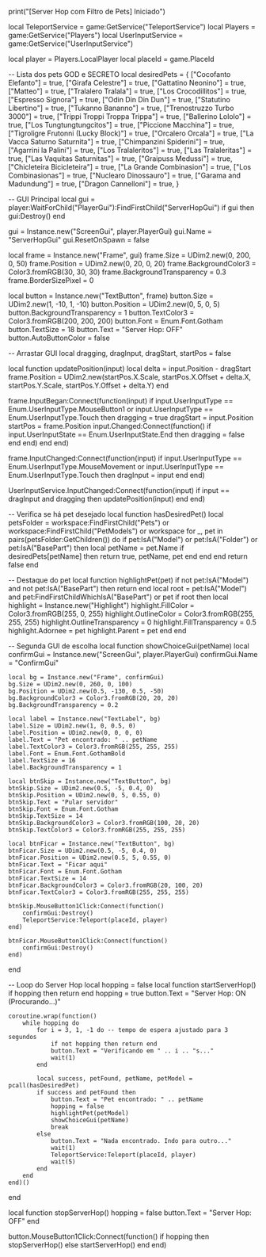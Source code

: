 print("[Server Hop com Filtro de Pets] Iniciado")

local TeleportService = game:GetService("TeleportService")
local Players = game:GetService("Players")
local UserInputService = game:GetService("UserInputService")

local player = Players.LocalPlayer
local placeId = game.PlaceId

-- Lista dos pets GOD e SECRETO
local desiredPets = {
	["Cocofanto Elefanto"] = true,
	["Girafa Celestre"] = true,
	["Gattatino Neonino"] = true,
	["Matteo"] = true,
	["Tralalero Tralala"] = true,
	["Los Crocodillitos"] = true,
	["Espresso Signora"] = true,
	["Odin Din Din Dun"] = true,
	["Statutino Libertino"] = true,
	["Tukanno Bananno"] = true,
	["Trenostruzzo Turbo 3000"] = true,
	["Trippi Troppi Troppa Trippa"] = true,
	["Ballerino Lololo"] = true,
	["Los Tungtungtungcitos"] = true,
	["Piccione Macchina"] = true,
	["Tigroligre Frutonni (Lucky Block)"] = true,
	["Orcalero Orcala"] = true,
	["La Vacca Saturno Saturnita"] = true,
	["Chimpanzini Spiderini"] = true,
	["Agarrini la Palini"] = true,
	["Los Tralaleritos"] = true,
	["Las Tralaleritas"] = true,
	["Las Vaquitas Saturnitas"] = true,
	["Graipuss Medussi"] = true,
	["Chicleteira Bicicleteira"] = true,
	["La Grande Combinasion"] = true,
	["Los Combinasionas"] = true,
	["Nuclearo Dinossauro"] = true,
	["Garama and Madundung"] = true,
	["Dragon Cannelloni"] = true,
}

-- GUI Principal
local gui = player:WaitForChild("PlayerGui"):FindFirstChild("ServerHopGui")
if gui then gui:Destroy() end

gui = Instance.new("ScreenGui", player.PlayerGui)
gui.Name = "ServerHopGui"
gui.ResetOnSpawn = false

local frame = Instance.new("Frame", gui)
frame.Size = UDim2.new(0, 200, 0, 50)
frame.Position = UDim2.new(0, 20, 0, 20)
frame.BackgroundColor3 = Color3.fromRGB(30, 30, 30)
frame.BackgroundTransparency = 0.3
frame.BorderSizePixel = 0

local button = Instance.new("TextButton", frame)
button.Size = UDim2.new(1, -10, 1, -10)
button.Position = UDim2.new(0, 5, 0, 5)
button.BackgroundTransparency = 1
button.TextColor3 = Color3.fromRGB(200, 200, 200)
button.Font = Enum.Font.Gotham
button.TextSize = 18
button.Text = "Server Hop: OFF"
button.AutoButtonColor = false

-- Arrastar GUI
local dragging, dragInput, dragStart, startPos = false

local function updatePosition(input)
	local delta = input.Position - dragStart
	frame.Position = UDim2.new(startPos.X.Scale, startPos.X.Offset + delta.X, startPos.Y.Scale, startPos.Y.Offset + delta.Y)
end

frame.InputBegan:Connect(function(input)
	if input.UserInputType == Enum.UserInputType.MouseButton1 or input.UserInputType == Enum.UserInputType.Touch then
		dragging = true
		dragStart = input.Position
		startPos = frame.Position
		input.Changed:Connect(function()
			if input.UserInputState == Enum.UserInputState.End then
				dragging = false
			end
		end)
	end
end)

frame.InputChanged:Connect(function(input)
	if input.UserInputType == Enum.UserInputType.MouseMovement or input.UserInputType == Enum.UserInputType.Touch then
		dragInput = input
	end
end)

UserInputService.InputChanged:Connect(function(input)
	if input == dragInput and dragging then
		updatePosition(input)
	end
end)

-- Verifica se há pet desejado
local function hasDesiredPet()
	local petsFolder = workspace:FindFirstChild("Pets") or workspace:FindFirstChild("PetModels") or workspace
	for _, pet in pairs(petsFolder:GetChildren()) do
		if pet:IsA("Model") or pet:IsA("Folder") or pet:IsA("BasePart") then
			local petName = pet.Name
			if desiredPets[petName] then
				return true, petName, pet
			end
		end
	end
	return false
end

-- Destaque do pet
local function highlightPet(pet)
	if not pet:IsA("Model") and not pet:IsA("BasePart") then return end
	local root = pet:IsA("Model") and pet:FindFirstChildWhichIsA("BasePart") or pet
	if root then
		local highlight = Instance.new("Highlight")
		highlight.FillColor = Color3.fromRGB(255, 0, 255)
		highlight.OutlineColor = Color3.fromRGB(255, 255, 255)
		highlight.OutlineTransparency = 0
		highlight.FillTransparency = 0.5
		highlight.Adornee = pet
		highlight.Parent = pet
	end
end

-- Segunda GUI de escolha
local function showChoiceGui(petName)
	local confirmGui = Instance.new("ScreenGui", player.PlayerGui)
	confirmGui.Name = "ConfirmGui"

	local bg = Instance.new("Frame", confirmGui)
	bg.Size = UDim2.new(0, 260, 0, 100)
	bg.Position = UDim2.new(0.5, -130, 0.5, -50)
	bg.BackgroundColor3 = Color3.fromRGB(20, 20, 20)
	bg.BackgroundTransparency = 0.2

	local label = Instance.new("TextLabel", bg)
	label.Size = UDim2.new(1, 0, 0.5, 0)
	label.Position = UDim2.new(0, 0, 0, 0)
	label.Text = "Pet encontrado: " .. petName
	label.TextColor3 = Color3.fromRGB(255, 255, 255)
	label.Font = Enum.Font.GothamBold
	label.TextSize = 16
	label.BackgroundTransparency = 1

	local btnSkip = Instance.new("TextButton", bg)
	btnSkip.Size = UDim2.new(0.5, -5, 0.4, 0)
	btnSkip.Position = UDim2.new(0, 5, 0.55, 0)
	btnSkip.Text = "Pular servidor"
	btnSkip.Font = Enum.Font.Gotham
	btnSkip.TextSize = 14
	btnSkip.BackgroundColor3 = Color3.fromRGB(100, 20, 20)
	btnSkip.TextColor3 = Color3.fromRGB(255, 255, 255)

	local btnFicar = Instance.new("TextButton", bg)
	btnFicar.Size = UDim2.new(0.5, -5, 0.4, 0)
	btnFicar.Position = UDim2.new(0.5, 5, 0.55, 0)
	btnFicar.Text = "Ficar aqui"
	btnFicar.Font = Enum.Font.Gotham
	btnFicar.TextSize = 14
	btnFicar.BackgroundColor3 = Color3.fromRGB(20, 100, 20)
	btnFicar.TextColor3 = Color3.fromRGB(255, 255, 255)

	btnSkip.MouseButton1Click:Connect(function()
		confirmGui:Destroy()
		TeleportService:Teleport(placeId, player)
	end)

	btnFicar.MouseButton1Click:Connect(function()
		confirmGui:Destroy()
	end)
end

-- Loop do Server Hop
local hopping = false
local function startServerHop()
	if hopping then return end
	hopping = true
	button.Text = "Server Hop: ON (Procurando...)"

	coroutine.wrap(function()
		while hopping do
			for i = 3, 1, -1 do -- tempo de espera ajustado para 3 segundos
				if not hopping then return end
				button.Text = "Verificando em " .. i .. "s..."
				wait(1)
			end

			local success, petFound, petName, petModel = pcall(hasDesiredPet)
			if success and petFound then
				button.Text = "Pet encontrado: " .. petName
				hopping = false
				highlightPet(petModel)
				showChoiceGui(petName)
				break
			else
				button.Text = "Nada encontrado. Indo para outro..."
				wait(1)
				TeleportService:Teleport(placeId, player)
				wait(5)
			end
		end
	end)()
end

local function stopServerHop()
	hopping = false
	button.Text = "Server Hop: OFF"
end

button.MouseButton1Click:Connect(function()
	if hopping then
		stopServerHop()
	else
		startServerHop()
	end
end)
